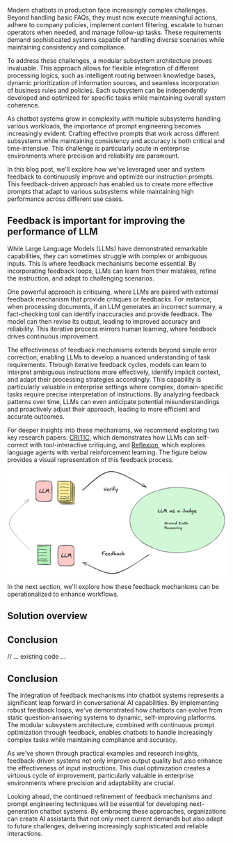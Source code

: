 Modern chatbots in production face increasingly complex challenges. Beyond handling basic FAQs, they must now execute meaningful actions, adhere to company policies, implement content filtering, escalate to human operators when needed, and manage follow-up tasks. These requirements demand sophisticated systems capable of handling diverse scenarios while maintaining consistency and compliance.

To address these challenges, a modular subsystem architecture proves invaluable. This approach allows for flexible integration of different processing logics, such as intelligent routing between knowledge bases, dynamic prioritization of information sources, and seamless incorporation of business rules and policies. Each subsystem can be independently developed and optimized for specific tasks while maintaining overall system coherence.

As chatbot systems grow in complexity with multiple subsystems handling various workloads, the importance of prompt engineering becomes increasingly evident. Crafting effective prompts that work across different subsystems while maintaining consistency and accuracy is both critical and time-intensive. This challenge is particularly acute in enterprise environments where precision and reliability are paramount.

In this blog post, we'll explore how we've leveraged user and system feedback to continuously improve and optimize our instruction prompts. This feedback-driven approach has enabled us to create more effective prompts that adapt to various subsystems while maintaining high performance across different use cases.



## Feedback is important for improving the performance of LLM

While Large Language Models (LLMs) have demonstrated remarkable capabilities, they can sometimes struggle with complex or ambiguous inputs. This is where feedback mechanisms become essential. By incorporating feedback loops, LLMs can learn from their mistakes, refine the instruction, and adapt to challenging scenarios.

One powerful approach is critiquing, where LLMs are paired with external feedback mechanism that provide critiques or feedbacks. For instance, when processing documents, if an LLM generates an incorrect summary, a fact-checking tool can identify inaccuracies and provide feedback. The model can then revise its output, leading to improved accuracy and reliability. This iterative process mirrors human learning, where feedback drives continuous improvement.

The effectiveness of feedback mechanisms extends beyond simple error correction, enabling LLMs to develop a nuanced understanding of task requirements. Through iterative feedback cycles, models can learn to interpret ambiguous instructions more effectively, identify implicit context, and adapt their processing strategies accordingly. This capability is particularly valuable in enterprise settings where complex, domain-specific tasks require precise interpretation of instructions. By analyzing feedback patterns over time, LLMs can even anticipate potential misunderstandings and proactively adjust their approach, leading to more efficient and accurate outcomes.


 For deeper insights into these mechanisms, we recommend exploring two key research papers: [CRITIC](https://arxiv.org/abs/2305.11738), which demonstrates how LLMs can self-correct with tool-interactive critiquing, and [Reflexion](https://arxiv.org/abs/2303.11366), which explores language agents with verbal reinforcement learning. The figure below provides a visual representation of this feedback process.

![Illustration of the feedback loop](./images/feedback.png)

In the next section, we'll explore how these feedback mechanisms can be operationalized to enhance workflows.



## Solution overview





## Conclusion

// ... existing code ...

## Conclusion

The integration of feedback mechanisms into chatbot systems represents a significant leap forward in conversational AI capabilities. By implementing robust feedback loops, we've demonstrated how chatbots can evolve from static question-answering systems to dynamic, self-improving platforms. The modular subsystem architecture, combined with continuous prompt optimization through feedback, enables chatbots to handle increasingly complex tasks while maintaining compliance and accuracy.

As we've shown through practical examples and research insights, feedback-driven systems not only improve output quality but also enhance the effectiveness of input instructions. This dual optimization creates a virtuous cycle of improvement, particularly valuable in enterprise environments where precision and adaptability are crucial.

Looking ahead, the continued refinement of feedback mechanisms and prompt engineering techniques will be essential for developing next-generation chatbot systems. By embracing these approaches, organizations can create AI assistants that not only meet current demands but also adapt to future challenges, delivering increasingly sophisticated and reliable interactions.

